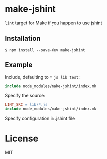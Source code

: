 
# make-jshint

  `lint` target for Make if you happen to use jshint


## Installation

```
$ npm install --save-dev make-jshint
```

## Example

Include, defaulting to `*.js lib test`:

```Makefile
include node_modules/make-jshint/index.mk
```

Specify the source:

```Makefile
LINT_SRC = lib/*.js
include node_modules/make-jshint/index.mk
```

Specify configuration in .jshint file

# License

  MIT
